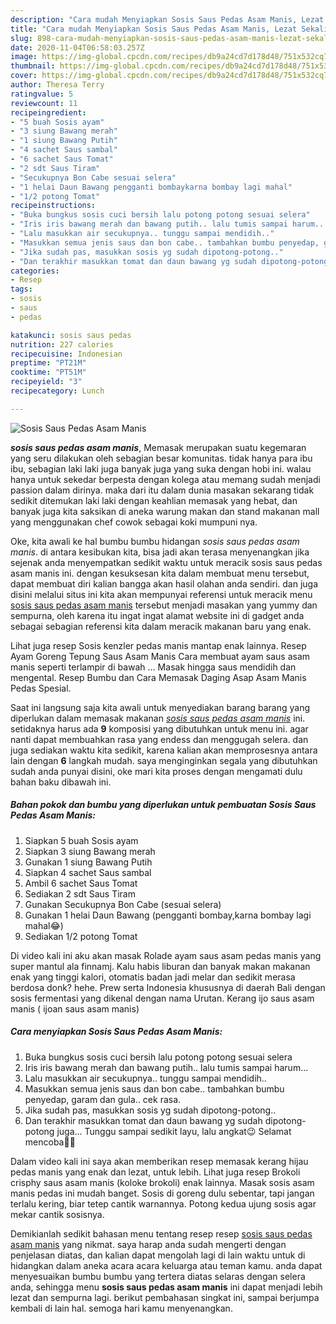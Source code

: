 ```yaml
---
description: "Cara mudah Menyiapkan Sosis Saus Pedas Asam Manis, Lezat Sekali"
title: "Cara mudah Menyiapkan Sosis Saus Pedas Asam Manis, Lezat Sekali"
slug: 898-cara-mudah-menyiapkan-sosis-saus-pedas-asam-manis-lezat-sekali
date: 2020-11-04T06:58:03.257Z
image: https://img-global.cpcdn.com/recipes/db9a24cd7d178d48/751x532cq70/sosis-saus-pedas-asam-manis-foto-resep-utama.jpg
thumbnail: https://img-global.cpcdn.com/recipes/db9a24cd7d178d48/751x532cq70/sosis-saus-pedas-asam-manis-foto-resep-utama.jpg
cover: https://img-global.cpcdn.com/recipes/db9a24cd7d178d48/751x532cq70/sosis-saus-pedas-asam-manis-foto-resep-utama.jpg
author: Theresa Terry
ratingvalue: 5
reviewcount: 11
recipeingredient:
- "5 buah Sosis ayam"
- "3 siung Bawang merah"
- "1 siung Bawang Putih"
- "4 sachet Saus sambal"
- "6 sachet Saus Tomat"
- "2 sdt Saus Tiram"
- "Secukupnya Bon Cabe sesuai selera"
- "1 helai Daun Bawang pengganti bombaykarna bombay lagi mahal"
- "1/2 potong Tomat"
recipeinstructions:
- "Buka bungkus sosis cuci bersih lalu potong potong sesuai selera"
- "Iris iris bawang merah dan bawang putih.. lalu tumis sampai harum..."
- "Lalu masukkan air secukupnya.. tunggu sampai mendidih.."
- "Masukkan semua jenis saus dan bon cabe.. tambahkan bumbu penyedap, garam dan gula.. cek rasa."
- "Jika sudah pas, masukkan sosis yg sudah dipotong-potong.."
- "Dan terakhir masukkan tomat dan daun bawang yg sudah dipotong-potong juga... Tunggu sampai sedikit layu, lalu angkat😉 Selamat mencoba🥰🥰"
categories:
- Resep
tags:
- sosis
- saus
- pedas

katakunci: sosis saus pedas 
nutrition: 227 calories
recipecuisine: Indonesian
preptime: "PT21M"
cooktime: "PT51M"
recipeyield: "3"
recipecategory: Lunch

---
```



![Sosis Saus Pedas Asam Manis](https://img-global.cpcdn.com/recipes/db9a24cd7d178d48/751x532cq70/sosis-saus-pedas-asam-manis-foto-resep-utama.jpg)

<b><i>sosis saus pedas asam manis</i></b>, Memasak merupakan suatu kegemaran yang seru dilakukan oleh sebagian besar komunitas. tidak hanya para ibu ibu, sebagian laki laki juga banyak juga yang suka dengan hobi ini. walau hanya untuk sekedar berpesta dengan kolega atau memang sudah menjadi passion dalam dirinya. maka dari itu dalam dunia masakan sekarang tidak sedikit ditemukan laki laki dengan keahlian memasak yang hebat, dan banyak juga kita saksikan di aneka warung makan dan stand makanan mall yang menggunakan chef cowok sebagai koki mumpuni nya.

Oke, kita awali ke hal bumbu bumbu hidangan <i>sosis saus pedas asam manis</i>. di antara kesibukan kita, bisa jadi akan terasa menyenangkan jika sejenak anda menyempatkan sedikit waktu untuk meracik sosis saus pedas asam manis ini. dengan kesuksesan kita dalam membuat menu tersebut, dapat membuat diri kalian bangga akan hasil olahan anda sendiri. dan juga disini melalui situs ini kita akan mempunyai referensi untuk meracik menu <u>sosis saus pedas asam manis</u> tersebut menjadi masakan yang yummy dan sempurna, oleh karena itu ingat ingat alamat website ini di gadget anda sebagai sebagian referensi kita dalam meracik makanan baru yang enak.

Lihat juga resep Sosis kenzler pedas manis mantap enak lainnya. Resep Ayam Goreng Tepung Saus Asam Manis Cara membuat ayam saus asam manis seperti terlampir di bawah … Masak hingga saus mendidih dan mengental. Resep Bumbu dan Cara Memasak Daging Asap Asam Manis Pedas Spesial.


Saat ini langsung saja kita awali untuk menyediakan barang barang yang diperlukan dalam memasak makanan <u><i>sosis saus pedas asam manis</i></u> ini. setidaknya harus ada <b>9</b> komposisi yang dibutuhkan untuk menu ini. agar nanti dapat membuahkan rasa yang endess dan menggugah selera. dan juga sediakan waktu kita sedikit, karena kalian akan memprosesnya antara lain dengan <b>6</b> langkah mudah. saya menginginkan segala yang dibutuhkan sudah anda punyai disini, oke mari kita proses dengan mengamati dulu bahan baku dibawah ini.

<!--inarticleads1-->

##### Bahan pokok dan bumbu yang diperlukan untuk pembuatan Sosis Saus Pedas Asam Manis:

1. Siapkan 5 buah Sosis ayam
1. Siapkan 3 siung Bawang merah
1. Gunakan 1 siung Bawang Putih
1. Siapkan 4 sachet Saus sambal
1. Ambil 6 sachet Saus Tomat
1. Sediakan 2 sdt Saus Tiram
1. Gunakan Secukupnya Bon Cabe (sesuai selera)
1. Gunakan 1 helai Daun Bawang (pengganti bombay,karna bombay lagi mahal😂)
1. Sediakan 1/2 potong Tomat


Di video kali ini aku akan masak Rolade ayam saus asam pedas manis yang super mantul ala finnamj. Kalu habis liburan dan banyak makan makanan enak yang tinggi kalori, otomatis badan jadi melar dan sedikit merasa berdosa donk? hehe. Prew serta Indonesia khususnya di daerah Bali dengan sosis fermentasi yang dikenal dengan nama Urutan. Kerang ijo saus asam manis ( ijoan saus asam manis) 

<!--inarticleads2-->

##### Cara menyiapkan Sosis Saus Pedas Asam Manis:

1. Buka bungkus sosis cuci bersih lalu potong potong sesuai selera
1. Iris iris bawang merah dan bawang putih.. lalu tumis sampai harum...
1. Lalu masukkan air secukupnya.. tunggu sampai mendidih..
1. Masukkan semua jenis saus dan bon cabe.. tambahkan bumbu penyedap, garam dan gula.. cek rasa.
1. Jika sudah pas, masukkan sosis yg sudah dipotong-potong..
1. Dan terakhir masukkan tomat dan daun bawang yg sudah dipotong-potong juga... Tunggu sampai sedikit layu, lalu angkat😉 Selamat mencoba🥰🥰


Dalam video kali ini saya akan memberikan resep memasak kerang hijau pedas manis yang enak dan lezat, untuk lebih. Lihat juga resep Brokoli crisphy saus asam manis (koloke brokoli) enak lainnya. Masak sosis asam manis pedas ini mudah banget. Sosis di goreng dulu sebentar, tapi jangan terlalu kering, biar tetep cantik warnannya. Potong kedua ujung sosis agar mekar cantik sosisnya. 

Demikianlah sedikit bahasan menu tentang resep resep <u>sosis saus pedas asam manis</u> yang nikmat. saya harap anda sudah mengerti dengan penjelasan diatas, dan kalian dapat mengolah lagi di lain waktu untuk di hidangkan dalam aneka acara acara keluarga atau teman kamu. anda dapat menyesuaikan bumbu bumbu yang tertera diatas selaras dengan selera anda, sehingga menu <b>sosis saus pedas asam manis</b> ini dapat menjadi lebih lezat dan sempurna lagi. berikut pembahasan singkat ini, sampai berjumpa kembali di lain hal. semoga hari kamu menyenangkan.
